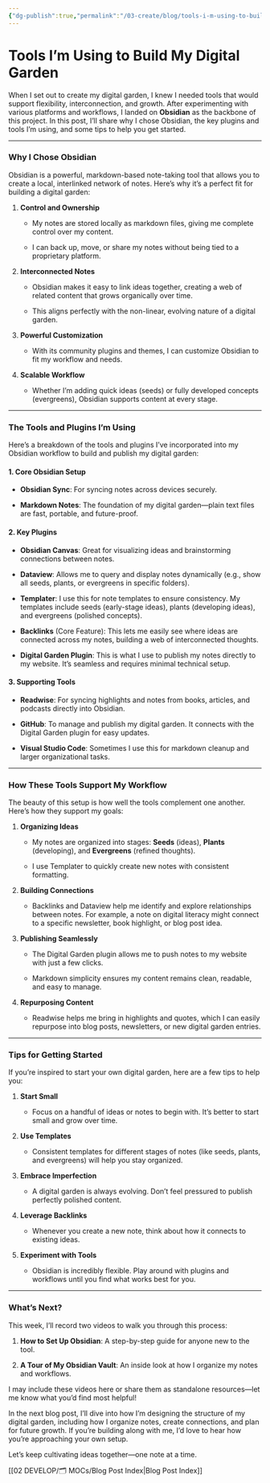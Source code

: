 ```yaml
---
{"dg-publish":true,"permalink":"/03-create/blog/tools-i-m-using-to-build-my-digital-garden/","tags":["digital-garden","obsidian","knowledge-management","productivity","note-taking"]}
---
```


# Tools I’m Using to Build My Digital Garden

When I set out to create my digital garden, I knew I needed tools that would support flexibility, interconnection, and growth. After experimenting with various platforms and workflows, I landed on **Obsidian** as the backbone of this project. In this post, I’ll share why I chose Obsidian, the key plugins and tools I’m using, and some tips to help you get started.

---

### Why I Chose Obsidian

Obsidian is a powerful, markdown-based note-taking tool that allows you to create a local, interlinked network of notes. Here’s why it’s a perfect fit for building a digital garden:

1. **Control and Ownership**
    
    - My notes are stored locally as markdown files, giving me complete control over my content.
        
    - I can back up, move, or share my notes without being tied to a proprietary platform.
        
2. **Interconnected Notes**
    
    - Obsidian makes it easy to link ideas together, creating a web of related content that grows organically over time.
        
    - This aligns perfectly with the non-linear, evolving nature of a digital garden.
        
3. **Powerful Customization**
    
    - With its community plugins and themes, I can customize Obsidian to fit my workflow and needs.
        
4. **Scalable Workflow**
    
    - Whether I’m adding quick ideas (seeds) or fully developed concepts (evergreens), Obsidian supports content at every stage.
        

---

### The Tools and Plugins I’m Using

Here’s a breakdown of the tools and plugins I’ve incorporated into my Obsidian workflow to build and publish my digital garden:

#### **1. Core Obsidian Setup**

- **Obsidian Sync**: For syncing notes across devices securely.
    
- **Markdown Notes**: The foundation of my digital garden—plain text files are fast, portable, and future-proof.
    

#### **2. Key Plugins**

- **Obsidian Canvas**: Great for visualizing ideas and brainstorming connections between notes.
    
- **Dataview**: Allows me to query and display notes dynamically (e.g., show all seeds, plants, or evergreens in specific folders).
    
- **Templater**: I use this for note templates to ensure consistency. My templates include seeds (early-stage ideas), plants (developing ideas), and evergreens (polished concepts).
    
- **Backlinks** (Core Feature): This lets me easily see where ideas are connected across my notes, building a web of interconnected thoughts.
    
- **Digital Garden Plugin**: This is what I use to publish my notes directly to my website. It’s seamless and requires minimal technical setup.
    

#### **3. Supporting Tools**

- **Readwise**: For syncing highlights and notes from books, articles, and podcasts directly into Obsidian.
    
- **GitHub**: To manage and publish my digital garden. It connects with the Digital Garden plugin for easy updates.
    
- **Visual Studio Code**: Sometimes I use this for markdown cleanup and larger organizational tasks.
    

---

### How These Tools Support My Workflow

The beauty of this setup is how well the tools complement one another. Here’s how they support my goals:

1. **Organizing Ideas**
    
    - My notes are organized into stages: **Seeds** (ideas), **Plants** (developing), and **Evergreens** (refined thoughts).
        
    - I use Templater to quickly create new notes with consistent formatting.
        
2. **Building Connections**
    
    - Backlinks and Dataview help me identify and explore relationships between notes. For example, a note on digital literacy might connect to a specific newsletter, book highlight, or blog post idea.
        
3. **Publishing Seamlessly**
    
    - The Digital Garden plugin allows me to push notes to my website with just a few clicks.
        
    - Markdown simplicity ensures my content remains clean, readable, and easy to manage.
        
4. **Repurposing Content**
    
    - Readwise helps me bring in highlights and quotes, which I can easily repurpose into blog posts, newsletters, or new digital garden entries.
        

---

### Tips for Getting Started

If you’re inspired to start your own digital garden, here are a few tips to help you:

1. **Start Small**
    
    - Focus on a handful of ideas or notes to begin with. It’s better to start small and grow over time.
        
2. **Use Templates**
    
    - Consistent templates for different stages of notes (like seeds, plants, and evergreens) will help you stay organized.
        
3. **Embrace Imperfection**
    
    - A digital garden is always evolving. Don’t feel pressured to publish perfectly polished content.
        
4. **Leverage Backlinks**
    
    - Whenever you create a new note, think about how it connects to existing ideas.
        
5. **Experiment with Tools**
    
    - Obsidian is incredibly flexible. Play around with plugins and workflows until you find what works best for you.
        

---

### What’s Next?

This week, I’ll record two videos to walk you through this process:

1. **How to Set Up Obsidian**: A step-by-step guide for anyone new to the tool.
    
2. **A Tour of My Obsidian Vault**: An inside look at how I organize my notes and workflows.
    

I may include these videos here or share them as standalone resources—let me know what you’d find most helpful!

In the next blog post, I’ll dive into how I’m designing the structure of my digital garden, including how I organize notes, create connections, and plan for future growth. If you’re building along with me, I’d love to hear how you’re approaching your own setup.

Let’s keep cultivating ideas together—one note at a time.


[[02 DEVELOP/🗂️ MOCs/Blog Post Index\|Blog Post Index]]